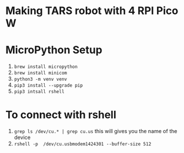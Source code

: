# Making TARS robot with 4 RPI Pico W


# MicroPython Setup
1. `brew install micropython`
2. `brew install minicom`
3. `python3 -m venv venv`
4. `pip3 install --upgrade pip`
5. `pip3 intsall rshell`


# To connect with rshell
1. `grep ls /dev/cu.* | grep cu.us` this will gives you the name of the device
2. `rshell -p  /dev/cu.usbmodem1424301 --buffer-size 512`